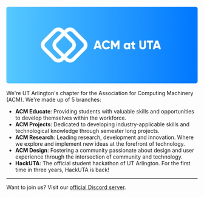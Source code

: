 ![Banner](https://raw.githubusercontent.com/acmuta/.github/main/github-logo-banner.png)

We're UT Arlington's chapter for the Association for Computing Machinery (ACM). We're made up of 5 branches:
 - **ACM Educate**: Providing students with valuable skills and opportunities to develop themselves within the workforce.
 - **ACM Projects**: Dedicated to developing industry-applicable skills and technological knowledge through semester long projects.
 - **ACM Research**: Leading research, development and innovation. Where we explore and implement new ideas at the forefront of technology.
 - **ACM Design**: Fostering a community passionate about design and user experience through the intersection of community and technology.
 - **HackUTA**: The official student hackathon of UT Arlington. For the first time in three years, HackUTA is back!

----

Want to join us? Visit our [official Discord server](https://lryanle.com/acm).
